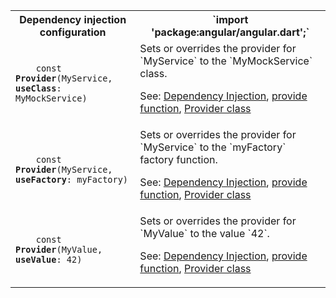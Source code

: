 <table id="dependency-injection">

<tr>
  <th>Dependency injection configuration</th>
  <th markdown="1">
  `import 'package:angular/angular.dart';`
  </th>
</tr>

<tr>
  <td class="nowrap"><code class="prettyprint lang-dart">
    const <b>Provider</b>(MyService, <b>useClass</b>: MyMockService)
  </code></td>
  <td markdown="1">
  Sets or overrides the provider for `MyService` to the `MyMockService` class.

  See:
  [Dependency Injection](/angular/guide/dependency-injection),
  [provide function](/api/angular/angular/provide),
  [Provider class](/api/angular/angular/Provider-class)
  </td>
</tr>

<tr>
  <td class="nowrap"><code class="prettyprint lang-dart">
    const <b>Provider</b>(MyService, <b>useFactory</b>: myFactory)
  </code></td>
  <td markdown="1">
  Sets or overrides the provider for `MyService` to the `myFactory` factory function.

  See:
  [Dependency Injection](/angular/guide/dependency-injection),
  [provide function](/api/angular/angular/provide),
  [Provider class](/api/angular/angular/Provider-class)
  </td>
</tr>

<tr>
  <td class="nowrap"><code class="prettyprint lang-dart">
    const <b>Provider</b>(MyValue, <b>useValue</b>: 42)
  </code></td>
  <td markdown="1">
  Sets or overrides the provider for `MyValue` to the value `42`.

  See:
  [Dependency Injection](/angular/guide/dependency-injection),
  [provide function](/api/angular/angular/provide),
  [Provider class](/api/angular/angular/Provider-class)
  </td>
</tr>

</table>
